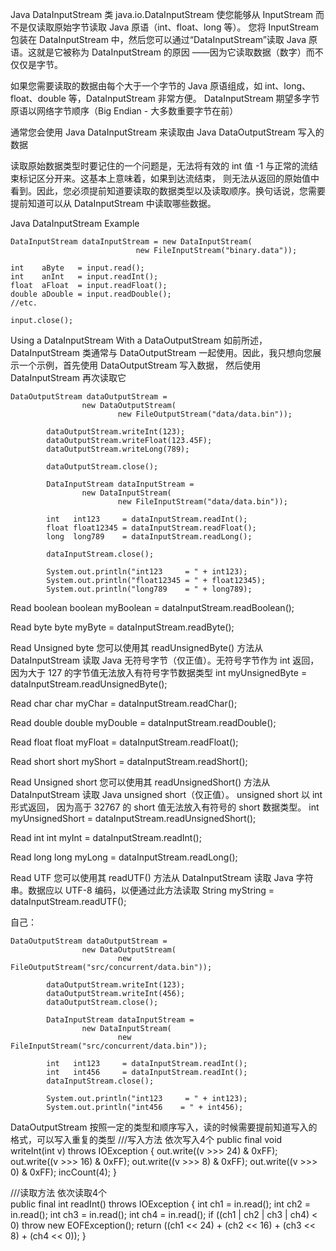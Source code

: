 Java DataInputStream 类 java.io.DataInputStream 使您能够从 InputStream 而不是仅读取原始字节读取 Java 原语（int、float、long 等）。
您将 InputStream 包装在 DataInputStream 中，然后您可以通过“DataInputStream”读取 Java 原语。这就是它被称为 DataInputStream 的原因
——因为它读取数据（数字）而不仅仅是字节。

如果您需要读取的数据由每个大于一个字节的 Java 原语组成，如 int、long、float、double 等，DataInputStream 非常方便。 
DataInputStream 期望多字节原语以网络字节顺序（Big Endian - 大多数重要字节在前）

通常您会使用 Java DataInputStream 来读取由 Java DataOutputStream 写入的数据

读取原始数据类型时要记住的一个问题是，无法将有效的 int 值 -1 与正常的流结束标记区分开来。这基本上意味着，如果到达流结束，
则无法从返回的原始值中看到。因此，您必须提前知道要读取的数据类型以及读取顺序。换句话说，您需要提前知道可以从 DataInputStream 中读取哪些数据。

Java DataInputStream Example
```
DataInputStream dataInputStream = new DataInputStream(
                            new FileInputStream("binary.data"));

int    aByte   = input.read();
int    anInt   = input.readInt();
float  aFloat  = input.readFloat();
double aDouble = input.readDouble();
//etc.

input.close();
```

Using a DataInputStream With a DataOutputStream
如前所述，DataInputStream 类通常与 DataOutputStream 一起使用。因此，我只想向您展示一个示例，首先使用 DataOutputStream 写入数据，
然后使用 DataInputStream 再次读取它

```
DataOutputStream dataOutputStream =
                new DataOutputStream(
                        new FileOutputStream("data/data.bin"));

        dataOutputStream.writeInt(123);
        dataOutputStream.writeFloat(123.45F);
        dataOutputStream.writeLong(789);

        dataOutputStream.close();

        DataInputStream dataInputStream =
                new DataInputStream(
                        new FileInputStream("data/data.bin"));

        int   int123     = dataInputStream.readInt();
        float float12345 = dataInputStream.readFloat();
        long  long789    = dataInputStream.readLong();

        dataInputStream.close();

        System.out.println("int123     = " + int123);
        System.out.println("float12345 = " + float12345);
        System.out.println("long789    = " + long789);
```



Read boolean
boolean myBoolean = dataInputStream.readBoolean();


Read byte
byte myByte = dataInputStream.readByte();


Read Unsigned byte
您可以使用其 readUnsignedByte() 方法从 DataInputStream 读取 Java 无符号字节（仅正值）。无符号字节作为 int 返回，
因为大于 127 的字节值无法放入有符号字节数据类型
int myUnsignedByte = dataInputStream.readUnsignedByte();


Read char
char myChar = dataInputStream.readChar();

Read double
double myDouble = dataInputStream.readDouble();


Read float
float myFloat = dataInputStream.readFloat();

Read short
short myShort = dataInputStream.readShort();


Read Unsigned short
您可以使用其 readUnsignedShort() 方法从 DataInputStream 读取 Java unsigned short（仅正值）。 unsigned short 以 int 形式返回，
因为高于 32767 的 short 值无法放入有符号的 short 数据类型。
int myUnsignedShort = dataInputStream.readUnsignedShort();


Read int
int   myInt = dataInputStream.readInt();


Read long
long   myLong = dataInputStream.readLong();

Read UTF
您可以使用其 readUTF() 方法从 DataInputStream 读取 Java 字符串。数据应以 UTF-8 编码，以便通过此方法读取
String   myString = dataInputStream.readUTF();


自己：
```
DataOutputStream dataOutputStream =
                new DataOutputStream(
                        new FileOutputStream("src/concurrent/data.bin"));

        dataOutputStream.writeInt(123);
        dataOutputStream.writeInt(456);
        dataOutputStream.close();

        DataInputStream dataInputStream =
                new DataInputStream(
                        new FileInputStream("src/concurrent/data.bin"));

        int   int123     = dataInputStream.readInt();
        int   int456     = dataInputStream.readInt();
        dataInputStream.close();

        System.out.println("int123     = " + int123);
        System.out.println("int456    = " + int456);
```
DataOutputStream 按照一定的类型和顺序写入，读的时候需要提前知道写入的格式，可以写入重复的类型
   ///写入方法   依次写入4个
   public final void writeInt(int v) throws IOException {
        out.write((v >>> 24) & 0xFF);
        out.write((v >>> 16) & 0xFF);
        out.write((v >>>  8) & 0xFF);
        out.write((v >>>  0) & 0xFF);
        incCount(4);
    }
    
  ///读取方法   依次读取4个  
  public final int readInt() throws IOException {
        int ch1 = in.read();
        int ch2 = in.read();
        int ch3 = in.read();
        int ch4 = in.read();
        if ((ch1 | ch2 | ch3 | ch4) < 0)
            throw new EOFException();
        return ((ch1 << 24) + (ch2 << 16) + (ch3 << 8) + (ch4 << 0));
    }